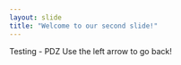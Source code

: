 ```yaml
---
layout: slide
title: "Welcome to our second slide!"
---
```

Testing - PDZ
Use the left arrow to go back!
